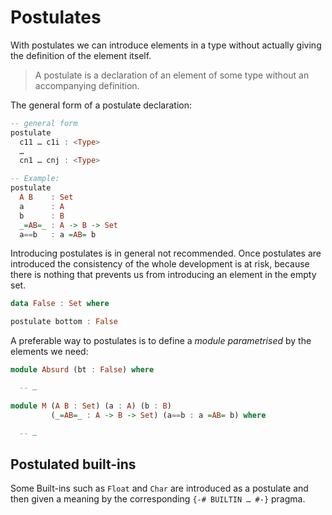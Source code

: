 # Postulates

With postulates we can introduce elements in a type without actually giving the definition of the element itself.

>A postulate is a declaration of an element of some type without an accompanying definition.

The general form of a postulate declaration:

```hs agda
-- general form
postulate
  c11 … c1i : <Type>
  …
  cn1 … cnj : <Type>

-- Example:
postulate
  A B    : Set
  a      : A
  b      : B
  _=AB=_ : A -> B -> Set
  a==b   : a =AB= b
```

Introducing postulates is in general not recommended. Once postulates are introduced the consistency of the whole development is at risk, because there is nothing that prevents us from introducing an element in the empty set.

```hs agda
data False : Set where

postulate bottom : False
```

A preferable way to postulates is to define a *module parametrised* by the elements we need:

```hs agda
module Absurd (bt : False) where

  -- …

module M (A B : Set) (a : A) (b : B)
         (_=AB=_ : A -> B -> Set) (a==b : a =AB= b) where

  -- …
```

## Postulated built-ins

Some Built-ins such as `Float` and `Char` are introduced as a postulate and then given a meaning by the corresponding `{-# BUILTIN … #-}` pragma.

